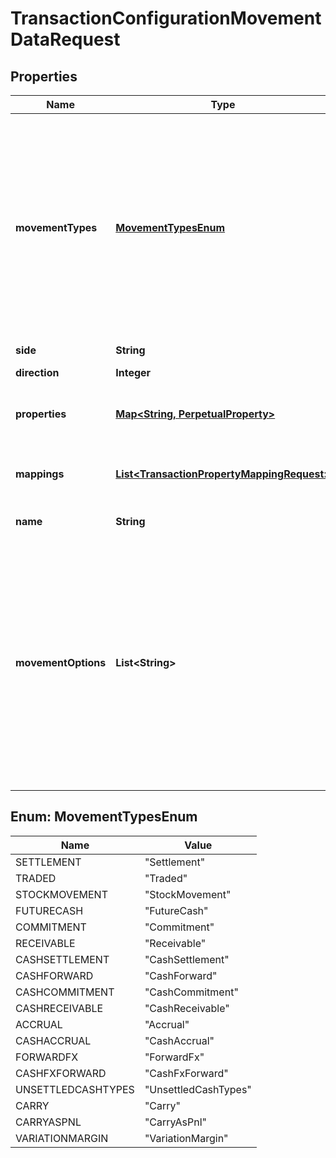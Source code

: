 

# TransactionConfigurationMovementDataRequest


## Properties

Name | Type | Description | Notes
------------ | ------------- | ------------- | -------------
**movementTypes** | [**MovementTypesEnum**](#MovementTypesEnum) | . The available values are: Settlement, Traded, StockMovement, FutureCash, Commitment, Receivable, CashSettlement, CashForward, CashCommitment, CashReceivable, Accrual, CashAccrual, ForwardFx, CashFxForward, UnsettledCashTypes, Carry, CarryAsPnl, VariationMargin | 
**side** | **String** | The movement side | 
**direction** | **Integer** | The movement direction | 
**properties** | [**Map&lt;String, PerpetualProperty&gt;**](PerpetualProperty.md) | The properties associated with the underlying Movement. |  [optional]
**mappings** | [**List&lt;TransactionPropertyMappingRequest&gt;**](TransactionPropertyMappingRequest.md) | This allows you to map a transaction property to a property on the underlying holding. |  [optional]
**name** | **String** | The movement name (optional) |  [optional]
**movementOptions** | **List&lt;String&gt;** | Allows extra specifications for the movement. The only option currently available is &#39;DirectAdjustment&#39;. A movement type of &#39;StockMovement&#39; with an option of &#39;DirectAdjusment&#39; will allow you to adjust the unitsof a holding without affecting its cost base. You will, therefore, be able to reflect the impact of a stock split by loading a Transaction. |  [optional]



## Enum: MovementTypesEnum

Name | Value
---- | -----
SETTLEMENT | &quot;Settlement&quot;
TRADED | &quot;Traded&quot;
STOCKMOVEMENT | &quot;StockMovement&quot;
FUTURECASH | &quot;FutureCash&quot;
COMMITMENT | &quot;Commitment&quot;
RECEIVABLE | &quot;Receivable&quot;
CASHSETTLEMENT | &quot;CashSettlement&quot;
CASHFORWARD | &quot;CashForward&quot;
CASHCOMMITMENT | &quot;CashCommitment&quot;
CASHRECEIVABLE | &quot;CashReceivable&quot;
ACCRUAL | &quot;Accrual&quot;
CASHACCRUAL | &quot;CashAccrual&quot;
FORWARDFX | &quot;ForwardFx&quot;
CASHFXFORWARD | &quot;CashFxForward&quot;
UNSETTLEDCASHTYPES | &quot;UnsettledCashTypes&quot;
CARRY | &quot;Carry&quot;
CARRYASPNL | &quot;CarryAsPnl&quot;
VARIATIONMARGIN | &quot;VariationMargin&quot;



